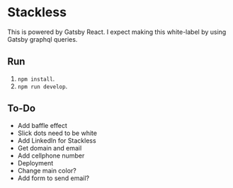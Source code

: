 # Stackless

This is powered by Gatsby React. I expect making this white-label by using Gatsby graphql queries.

## Run

1. `npm install`.
2. `npm run develop`.

## To-Do

- Add baffle effect
- Slick dots need to be white
- Add LinkedIn for Stackless
- Get domain and email
- Add cellphone number
- Deployment
- Change main color?
- Add form to send email?
